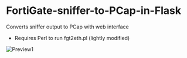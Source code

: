 # FortiGate-sniffer-to-PCap-in-Flask
Converts sniffer output to PCap with web interface

- Requires Perl to run fgt2eth.pl (lightly modified)

![Preview1](https://user-images.githubusercontent.com/6182432/168658123-c8566de5-e1bb-4556-a38f-3394050b3fe6.gif)
